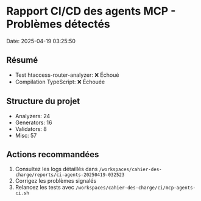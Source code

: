 # Rapport CI/CD des agents MCP - Problèmes détectés
Date: 2025-04-19 03:25:50

## Résumé
- Test htaccess-router-analyzer: ❌ Échoué
- Compilation TypeScript: ❌ Échouée

## Structure du projet
- Analyzers: 24
- Generators: 16
- Validators: 8
- Misc: 57

## Actions recommandées
1. Consultez les logs détaillés dans `/workspaces/cahier-des-charge/reports/ci-agents-20250419-032523`
2. Corrigez les problèmes signalés
3. Relancez les tests avec `/workspaces/cahier-des-charge/ci/mcp-agents-ci.sh`
